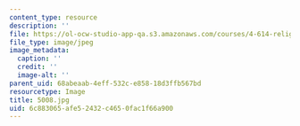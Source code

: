 ```yaml
---
content_type: resource
description: ''
file: https://ol-ocw-studio-app-qa.s3.amazonaws.com/courses/4-614-religious-architecture-and-islamic-cultures-fall-2002/6c883065afe52432c4650fac1f66a900_5008.jpg
file_type: image/jpeg
image_metadata:
  caption: ''
  credit: ''
  image-alt: ''
parent_uid: 68abeaab-4eff-532c-e858-18d3ffb567bd
resourcetype: Image
title: 5008.jpg
uid: 6c883065-afe5-2432-c465-0fac1f66a900
---
```

